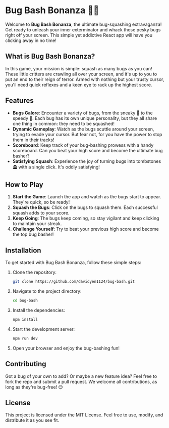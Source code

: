 # Bug Bash Bonanza 🐛🎉

Welcome to **Bug Bash Bonanza**, the ultimate bug-squashing extravaganza! Get ready to unleash your inner exterminator and whack those pesky bugs right off your screen. This simple yet addictive React app will have you clicking away in no time!

## What is Bug Bash Bonanza?

In this game, your mission is simple: squash as many bugs as you can! These little critters are crawling all over your screen, and it's up to you to put an end to their reign of terror. Armed with nothing but your trusty cursor, you'll need quick reflexes and a keen eye to rack up the highest score.

## Features

- **Bugs Galore**: Encounter a variety of bugs, from the sneaky 🐛 to the speedy 🐜. Each bug has its own unique personality, but they all share one thing in common: they need to be squashed!
- **Dynamic Gameplay**: Watch as the bugs scuttle around your screen, trying to evade your cursor. But fear not, for you have the power to stop them in their tracks!
- **Scoreboard**: Keep track of your bug-bashing prowess with a handy scoreboard. Can you beat your high score and become the ultimate bug basher?
- **Satisfying Squash**: Experience the joy of turning bugs into tombstones 🪦 with a single click. It's oddly satisfying!

## How to Play

1. **Start the Game**: Launch the app and watch as the bugs start to appear. They're quick, so be ready!
2. **Squash the Bugs**: Click on the bugs to squash them. Each successful squash adds to your score.
3. **Keep Going**: The bugs keep coming, so stay vigilant and keep clicking to maintain your streak.
4. **Challenge Yourself**: Try to beat your previous high score and become the top bug basher!

## Installation

To get started with Bug Bash Bonanza, follow these simple steps:

1. Clone the repository:
   ```bash
   git clone https://github.com/davidyen1124/bug-bash.git
   ```
2. Navigate to the project directory:
   ```bash
   cd bug-bash
   ```
3. Install the dependencies:
   ```bash
   npm install
   ```
4. Start the development server:
   ```bash
   npm run dev
   ```
5. Open your browser and enjoy the bug-bashing fun!

## Contributing

Got a bug of your own to add? Or maybe a new feature idea? Feel free to fork the repo and submit a pull request. We welcome all contributions, as long as they're bug-free! 😉

## License

This project is licensed under the MIT License. Feel free to use, modify, and distribute it as you see fit.

